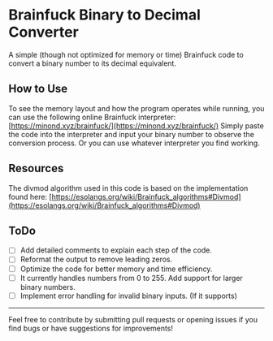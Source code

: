 # Brainfuck Binary to Decimal Converter

A simple (though not optimized for memory or time) Brainfuck code to convert a binary number to its decimal equivalent.

## How to Use

To see the memory layout and how the program operates while running, you can use the following online Brainfuck interpreter:
[https://minond.xyz/brainfuck/](https://minond.xyz/brainfuck/)
Simply paste the code into the interpreter and input your binary number to observe the conversion process.
Or you can use whatever interpreter you find working.

## Resources

The divmod algorithm used in this code is based on the implementation found here:
[https://esolangs.org/wiki/Brainfuck_algorithms#Divmod](https://esolangs.org/wiki/Brainfuck_algorithms#Divmod)

## ToDo

- [ ] Add detailed comments to explain each step of the code.
- [ ] Reformat the output to remove leading zeros.
- [ ] Optimize the code for better memory and time efficiency.
- [ ] It currently handles numbers from 0 to 255. Add support for larger binary numbers.
- [ ] Implement error handling for invalid binary inputs. (If it supports)

---

Feel free to contribute by submitting pull requests or opening issues if you find bugs or have suggestions for improvements!
